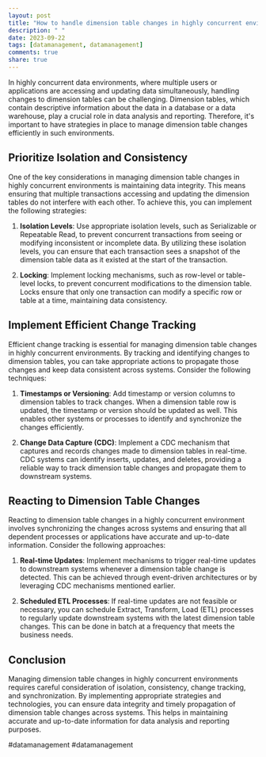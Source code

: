 ```yaml
---
layout: post
title: "How to handle dimension table changes in highly concurrent environments."
description: " "
date: 2023-09-22
tags: [datamanagement, datamanagement]
comments: true
share: true
---
```


In highly concurrent data environments, where multiple users or applications are accessing and updating data simultaneously, handling changes to dimension tables can be challenging. Dimension tables, which contain descriptive information about the data in a database or a data warehouse, play a crucial role in data analysis and reporting. Therefore, it's important to have strategies in place to manage dimension table changes efficiently in such environments.

## Prioritize Isolation and Consistency

One of the key considerations in managing dimension table changes in highly concurrent environments is maintaining data integrity. This means ensuring that multiple transactions accessing and updating the dimension tables do not interfere with each other. To achieve this, you can implement the following strategies:

1. **Isolation Levels**: Use appropriate isolation levels, such as Serializable or Repeatable Read, to prevent concurrent transactions from seeing or modifying inconsistent or incomplete data. By utilizing these isolation levels, you can ensure that each transaction sees a snapshot of the dimension table data as it existed at the start of the transaction.

2. **Locking**: Implement locking mechanisms, such as row-level or table-level locks, to prevent concurrent modifications to the dimension table. Locks ensure that only one transaction can modify a specific row or table at a time, maintaining data consistency.

## Implement Efficient Change Tracking

Efficient change tracking is essential for managing dimension table changes in highly concurrent environments. By tracking and identifying changes to dimension tables, you can take appropriate actions to propagate those changes and keep data consistent across systems. Consider the following techniques:

1. **Timestamps or Versioning**: Add timestamp or version columns to dimension tables to track changes. When a dimension table row is updated, the timestamp or version should be updated as well. This enables other systems or processes to identify and synchronize the changes efficiently.

2. **Change Data Capture (CDC)**: Implement a CDC mechanism that captures and records changes made to dimension tables in real-time. CDC systems can identify inserts, updates, and deletes, providing a reliable way to track dimension table changes and propagate them to downstream systems.

## Reacting to Dimension Table Changes

Reacting to dimension table changes in a highly concurrent environment involves synchronizing the changes across systems and ensuring that all dependent processes or applications have accurate and up-to-date information. Consider the following approaches:

1. **Real-time Updates**: Implement mechanisms to trigger real-time updates to downstream systems whenever a dimension table change is detected. This can be achieved through event-driven architectures or by leveraging CDC mechanisms mentioned earlier.

2. **Scheduled ETL Processes**: If real-time updates are not feasible or necessary, you can schedule Extract, Transform, Load (ETL) processes to regularly update downstream systems with the latest dimension table changes. This can be done in batch at a frequency that meets the business needs.

## Conclusion

Managing dimension table changes in highly concurrent environments requires careful consideration of isolation, consistency, change tracking, and synchronization. By implementing appropriate strategies and technologies, you can ensure data integrity and timely propagation of dimension table changes across systems. This helps in maintaining accurate and up-to-date information for data analysis and reporting purposes.

#datamanagement #datamanagement